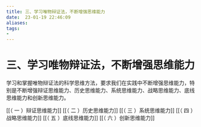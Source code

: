 ```yaml
---
title: 三、学习唯物辩证法，不断增强思维能力
date:  23-01-19 22:46:09
aliases: 
tags: 
- 
---
```


# 三、学习唯物辩证法，不断增强思维能力

学习和掌握唯物辩证法的科学思维方法，要求我们在实践中不断增强思维能力，特别是不断增强辩证思维能力、历史思维能力、系统思维能力、战略思维能力、底线思维能力和创新思维能力。

[[（ 一 ）辩证思维能力]]
[[（ 二 ）历史思维能力]]
[[（ 三 ）系统思维能力]]
[[（ 四 ）战略思维能力]]
[[（ 五 ）底线思维能力]]
[[（ 六 ）创新思维能力]]
